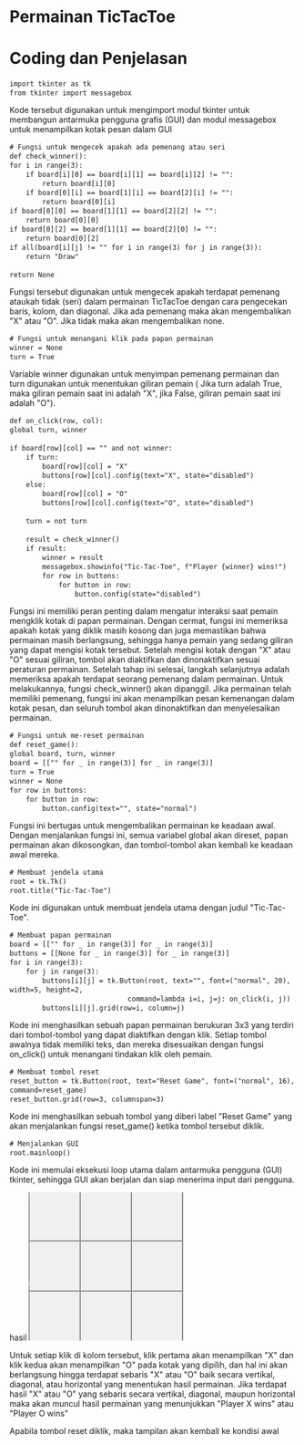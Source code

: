 # Permainan TicTacToe

# Coding dan Penjelasan

    import tkinter as tk
    from tkinter import messagebox

Kode tersebut digunakan untuk mengimport modul tkinter untuk membangun antarmuka pengguna grafis (GUI) dan modul messagebox untuk menampilkan kotak pesan dalam GUI

    # Fungsi untuk mengecek apakah ada pemenang atau seri
    def check_winner():
    for i in range(3):
        if board[i][0] == board[i][1] == board[i][2] != "":
            return board[i][0]
        if board[0][i] == board[1][i] == board[2][i] != "":
            return board[0][i]
    if board[0][0] == board[1][1] == board[2][2] != "":
        return board[0][0]
    if board[0][2] == board[1][1] == board[2][0] != "":
        return board[0][2]
    if all(board[i][j] != "" for i in range(3) for j in range(3)):
        return "Draw"
    
    return None

Fungsi tersebut digunakan untuk mengecek apakah terdapat pemenang ataukah tidak (seri) dalam permainan TicTacToe dengan cara pengecekan baris, kolom, dan diagonal. Jika ada pemenang maka akan mengembalikan "X" atau "O". Jika tidak maka akan mengembalikan none.

    # Fungsi untuk menangani klik pada papan permainan
    winner = None
    turn = True

Variable winner digunakan untuk menyimpan pemenang permainan dan turn digunakan untuk menentukan giliran pemain ( Jika turn adalah True, maka giliran pemain saat ini adalah "X", jika False, giliran pemain saat ini adalah "O").

    def on_click(row, col):
    global turn, winner

    if board[row][col] == "" and not winner:
        if turn:
            board[row][col] = "X"
            buttons[row][col].config(text="X", state="disabled")
        else:
            board[row][col] = "O"
            buttons[row][col].config(text="O", state="disabled")

        turn = not turn

        result = check_winner()
        if result:
            winner = result
            messagebox.showinfo("Tic-Tac-Toe", f"Player {winner} wins!")
            for row in buttons:
                for button in row:
                    button.config(state="disabled")

Fungsi ini memiliki peran penting dalam mengatur interaksi saat pemain mengklik kotak di papan permainan. Dengan cermat, fungsi ini memeriksa apakah kotak yang diklik masih kosong dan juga memastikan bahwa permainan masih berlangsung, sehingga hanya pemain yang sedang giliran yang dapat mengisi kotak tersebut. Setelah mengisi kotak dengan "X" atau "O" sesuai giliran, tombol akan diaktifkan dan dinonaktifkan sesuai peraturan permainan. Setelah tahap ini selesai, langkah selanjutnya adalah memeriksa apakah terdapat seorang pemenang dalam permainan. Untuk melakukannya, fungsi check_winner() akan dipanggil. Jika permainan telah memiliki pemenang, fungsi ini akan menampilkan pesan kemenangan dalam kotak pesan, dan seluruh tombol akan dinonaktifkan dan menyelesaikan permainan.

    # Fungsi untuk me-reset permainan
    def reset_game():
    global board, turn, winner
    board = [["" for _ in range(3)] for _ in range(3)]
    turn = True
    winner = None
    for row in buttons:
        for button in row:
            button.config(text="", state="normal")

Fungsi ini bertugas untuk mengembalikan permainan ke keadaan awal. Dengan menjalankan fungsi ini, semua variabel global akan direset, papan permainan akan dikosongkan, dan tombol-tombol akan kembali ke keadaan awal mereka.

    # Membuat jendela utama
    root = tk.Tk()
    root.title("Tic-Tac-Toe")

Kode ini digunakan untuk membuat jendela utama dengan judul "Tic-Tac-Toe".

    # Membuat papan permainan
    board = [["" for _ in range(3)] for _ in range(3)]
    buttons = [[None for _ in range(3)] for _ in range(3)]
    for i in range(3):
        for j in range(3):
            buttons[i][j] = tk.Button(root, text="", font=("normal", 20), width=5, height=2,
                                 command=lambda i=i, j=j: on_click(i, j))
            buttons[i][j].grid(row=i, column=j)

Kode ini menghasilkan sebuah papan permainan berukuran 3x3 yang terdiri dari tombol-tombol yang dapat diaktifkan dengan klik. Setiap tombol awalnya tidak memiliki teks, dan mereka disesuaikan dengan fungsi on_click() untuk menangani tindakan klik oleh pemain.

    # Membuat tombol reset
    reset_button = tk.Button(root, text="Reset Game", font=("normal", 16), command=reset_game)
    reset_button.grid(row=3, columnspan=3)

Kode ini menghasilkan sebuah tombol yang diberi label "Reset Game" yang akan menjalankan fungsi reset_game() ketika tombol tersebut diklik.

    # Menjalankan GUI
    root.mainloop()

Kode ini memulai eksekusi loop utama dalam antarmuka pengguna (GUI) tkinter, sehingga GUI akan berjalan dan siap menerima input dari pengguna.

hasil
![alt text](https://github.com/Takbirahmadf/Tugas-3/blob/main/280530468-afdbf534-e594-40b6-b17c-c7f6b991f3e1.png)

Untuk setiap klik di kolom tersebut, klik pertama akan menampilkan "X" dan klik kedua akan menampilkan "O" pada kotak yang dipilih, dan hal ini akan berlangsung hingga terdapat sebaris "X" atau "O" baik secara vertikal, diagonal, atau horizontal yang menentukan hasil permainan. Jika terdapat hasil "X" atau "O" yang sebaris secara vertikal, diagonal, maupun horizontal maka akan muncul hasil permainan yang menunjukkan "Player X wins" atau "Player O wins"

Apabila tombol reset diklik, maka tampilan akan kembali ke kondisi awal
